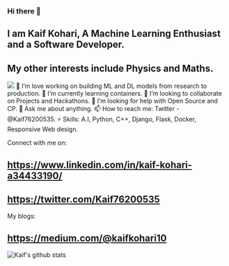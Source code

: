 ### Hi there 👋 
## I am Kaif Kohari, A Machine Learning Enthusiast and a Software Developer.
## My other interests include Physics and Maths.
 ![](https://miro.medium.com/max/2400/1*c_fiB-YgbnMl6nntYGBMHQ.jpeg)
🔭 I’m love working on building ML and DL models from research to production.
🌱 I’m currently learning containers.
👯 I’m looking to collaborate on Projects and Hackathons.
🤔 I’m looking for help with Open Source and CP.
💬 Ask me about anything.
📫 How to reach me: Twitter - @Kaif76200535.
⚡ Skills: A.I, Python, C++, Django, Flask, Docker, Responsive Web design.

Connect with me on:
## https://www.linkedin.com/in/kaif-kohari-a34433190/
## https://twitter.com/Kaif76200535

My blogs:
## https://medium.com/@kaifkohari10



![Kaif's github stats](https://github-readme-stats.vercel.app/api?username=Kaif10)

